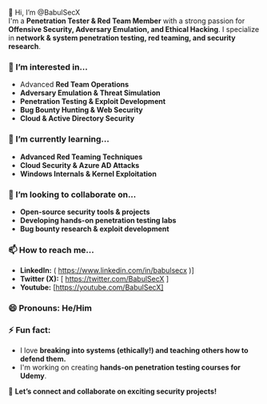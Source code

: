  👋 Hi, I’m @BabulSecX  
I'm a **Penetration Tester & Red Team Member** with a strong passion for **Offensive Security, Adversary Emulation, and Ethical Hacking**. I specialize in **network & system penetration testing, red teaming, and security research**.  

### 👀 I’m interested in...  
- Advanced **Red Team Operations**  
- **Adversary Emulation & Threat Simulation**  
- **Penetration Testing & Exploit Development**  
- **Bug Bounty Hunting & Web Security**  
- **Cloud & Active Directory Security**  

### 🌱 I’m currently learning...  
- **Advanced Red Teaming Techniques**  
- **Cloud Security & Azure AD Attacks**  
- **Windows Internals & Kernel Exploitation**  

### 💞️ I’m looking to collaborate on...  
- **Open-source security tools & projects**  
- **Developing hands-on penetration testing labs**  
- **Bug bounty research & exploit development**  

### 📫 How to reach me...  
- **LinkedIn:** ( https://www.linkedin.com/in/babulsecx )]  
- **Twitter (X):** [ https://twitter.com/BabulSecX ]  
- **Youtube:** [https://youtube.com/BabulSecX]  


### 😄 Pronouns: He/Him  

### ⚡ Fun fact:  
- I love **breaking into systems (ethically!) and teaching others how to defend them.**  
- I'm working on creating **hands-on penetration testing courses for Udemy**.  

🚀 **Let’s connect and collaborate on exciting security projects!**
